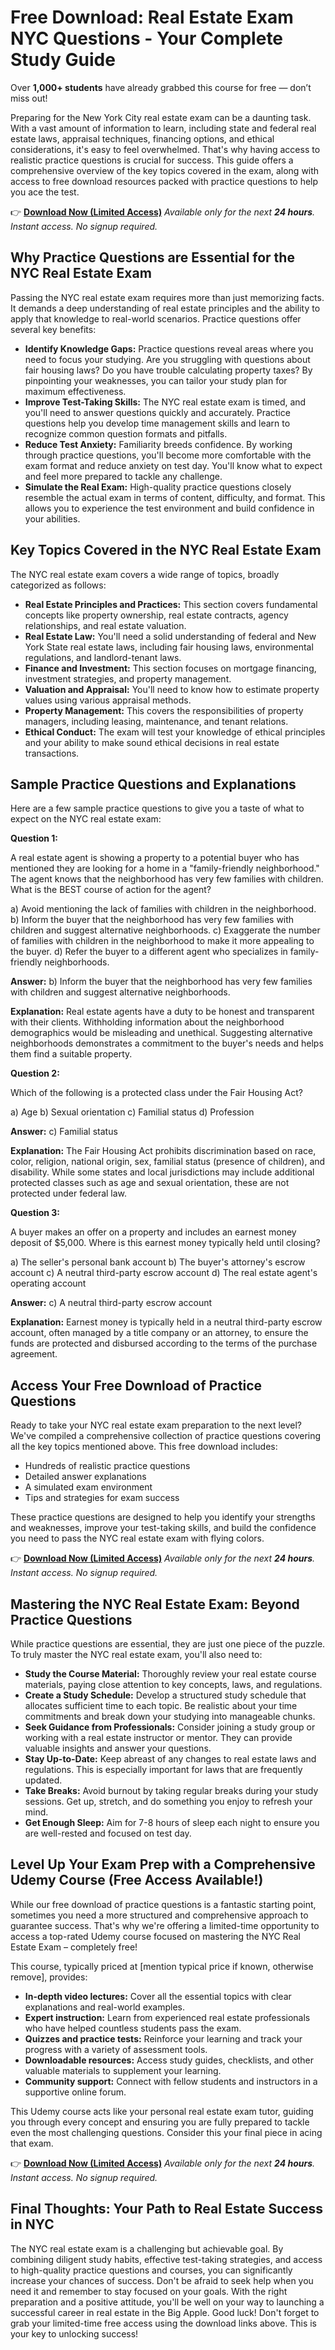 # Free Download: Real Estate Exam NYC Questions - Your Complete Study Guide

Over **1,000+ students** have already grabbed this course for free — don’t miss out!

Preparing for the New York City real estate exam can be a daunting task. With a vast amount of information to learn, including state and federal real estate laws, appraisal techniques, financing options, and ethical considerations, it's easy to feel overwhelmed. That's why having access to realistic practice questions is crucial for success. This guide offers a comprehensive overview of the key topics covered in the exam, along with access to free download resources packed with practice questions to help you ace the test.

👉 [**Download Now (Limited Access)**](https://udemywork.com/real-estate-exam-nyc-questions)
_Available only for the next **24 hours**. Instant access. No signup required._

## Why Practice Questions are Essential for the NYC Real Estate Exam

Passing the NYC real estate exam requires more than just memorizing facts. It demands a deep understanding of real estate principles and the ability to apply that knowledge to real-world scenarios. Practice questions offer several key benefits:

*   **Identify Knowledge Gaps:** Practice questions reveal areas where you need to focus your studying. Are you struggling with questions about fair housing laws? Do you have trouble calculating property taxes? By pinpointing your weaknesses, you can tailor your study plan for maximum effectiveness.
*   **Improve Test-Taking Skills:** The NYC real estate exam is timed, and you'll need to answer questions quickly and accurately. Practice questions help you develop time management skills and learn to recognize common question formats and pitfalls.
*   **Reduce Test Anxiety:** Familiarity breeds confidence. By working through practice questions, you'll become more comfortable with the exam format and reduce anxiety on test day. You'll know what to expect and feel more prepared to tackle any challenge.
*   **Simulate the Real Exam:** High-quality practice questions closely resemble the actual exam in terms of content, difficulty, and format. This allows you to experience the test environment and build confidence in your abilities.

## Key Topics Covered in the NYC Real Estate Exam

The NYC real estate exam covers a wide range of topics, broadly categorized as follows:

*   **Real Estate Principles and Practices:** This section covers fundamental concepts like property ownership, real estate contracts, agency relationships, and real estate valuation.
*   **Real Estate Law:** You'll need a solid understanding of federal and New York State real estate laws, including fair housing laws, environmental regulations, and landlord-tenant laws.
*   **Finance and Investment:** This section focuses on mortgage financing, investment strategies, and property management.
*   **Valuation and Appraisal:** You'll need to know how to estimate property values using various appraisal methods.
*   **Property Management:** This covers the responsibilities of property managers, including leasing, maintenance, and tenant relations.
*   **Ethical Conduct:** The exam will test your knowledge of ethical principles and your ability to make sound ethical decisions in real estate transactions.

## Sample Practice Questions and Explanations

Here are a few sample practice questions to give you a taste of what to expect on the NYC real estate exam:

**Question 1:**

A real estate agent is showing a property to a potential buyer who has mentioned they are looking for a home in a "family-friendly neighborhood." The agent knows that the neighborhood has very few families with children. What is the BEST course of action for the agent?

a)  Avoid mentioning the lack of families with children in the neighborhood.
b)  Inform the buyer that the neighborhood has very few families with children and suggest alternative neighborhoods.
c)  Exaggerate the number of families with children in the neighborhood to make it more appealing to the buyer.
d)  Refer the buyer to a different agent who specializes in family-friendly neighborhoods.

**Answer:** b) Inform the buyer that the neighborhood has very few families with children and suggest alternative neighborhoods.

**Explanation:** Real estate agents have a duty to be honest and transparent with their clients. Withholding information about the neighborhood demographics would be misleading and unethical. Suggesting alternative neighborhoods demonstrates a commitment to the buyer's needs and helps them find a suitable property.

**Question 2:**

Which of the following is a protected class under the Fair Housing Act?

a)  Age
b)  Sexual orientation
c)  Familial status
d)  Profession

**Answer:** c) Familial status

**Explanation:** The Fair Housing Act prohibits discrimination based on race, color, religion, national origin, sex, familial status (presence of children), and disability. While some states and local jurisdictions may include additional protected classes such as age and sexual orientation, these are not protected under federal law.

**Question 3:**

A buyer makes an offer on a property and includes an earnest money deposit of $5,000. Where is this earnest money typically held until closing?

a)  The seller's personal bank account
b)  The buyer's attorney's escrow account
c)  A neutral third-party escrow account
d)  The real estate agent's operating account

**Answer:** c) A neutral third-party escrow account

**Explanation:** Earnest money is typically held in a neutral third-party escrow account, often managed by a title company or an attorney, to ensure the funds are protected and disbursed according to the terms of the purchase agreement.

## Access Your Free Download of Practice Questions

Ready to take your NYC real estate exam preparation to the next level? We've compiled a comprehensive collection of practice questions covering all the key topics mentioned above. This free download includes:

*   Hundreds of realistic practice questions
*   Detailed answer explanations
*   A simulated exam environment
*   Tips and strategies for exam success

These practice questions are designed to help you identify your strengths and weaknesses, improve your test-taking skills, and build the confidence you need to pass the NYC real estate exam with flying colors.

👉 [**Download Now (Limited Access)**](https://udemywork.com/real-estate-exam-nyc-questions)
_Available only for the next **24 hours**. Instant access. No signup required._

## Mastering the NYC Real Estate Exam: Beyond Practice Questions

While practice questions are essential, they are just one piece of the puzzle. To truly master the NYC real estate exam, you'll also need to:

*   **Study the Course Material:** Thoroughly review your real estate course materials, paying close attention to key concepts, laws, and regulations.
*   **Create a Study Schedule:** Develop a structured study schedule that allocates sufficient time to each topic. Be realistic about your time commitments and break down your studying into manageable chunks.
*   **Seek Guidance from Professionals:** Consider joining a study group or working with a real estate instructor or mentor. They can provide valuable insights and answer your questions.
*   **Stay Up-to-Date:** Keep abreast of any changes to real estate laws and regulations. This is especially important for laws that are frequently updated.
*   **Take Breaks:** Avoid burnout by taking regular breaks during your study sessions. Get up, stretch, and do something you enjoy to refresh your mind.
*   **Get Enough Sleep:** Aim for 7-8 hours of sleep each night to ensure you are well-rested and focused on test day.

## Level Up Your Exam Prep with a Comprehensive Udemy Course (Free Access Available!)

While our free download of practice questions is a fantastic starting point, sometimes you need a more structured and comprehensive approach to guarantee success. That's why we're offering a limited-time opportunity to access a top-rated Udemy course focused on mastering the NYC Real Estate Exam – completely free!

This course, typically priced at [mention typical price if known, otherwise remove], provides:

*   **In-depth video lectures:** Cover all the essential topics with clear explanations and real-world examples.
*   **Expert instruction:** Learn from experienced real estate professionals who have helped countless students pass the exam.
*   **Quizzes and practice tests:** Reinforce your learning and track your progress with a variety of assessment tools.
*   **Downloadable resources:** Access study guides, checklists, and other valuable materials to supplement your learning.
*   **Community support:** Connect with fellow students and instructors in a supportive online forum.

This Udemy course acts like your personal real estate exam tutor, guiding you through every concept and ensuring you are fully prepared to tackle even the most challenging questions. Consider this your final piece in acing that exam.

👉 [**Download Now (Limited Access)**](https://udemywork.com/real-estate-exam-nyc-questions)
_Available only for the next **24 hours**. Instant access. No signup required._

## Final Thoughts: Your Path to Real Estate Success in NYC

The NYC real estate exam is a challenging but achievable goal. By combining diligent study habits, effective test-taking strategies, and access to high-quality practice questions and courses, you can significantly increase your chances of success. Don't be afraid to seek help when you need it and remember to stay focused on your goals. With the right preparation and a positive attitude, you'll be well on your way to launching a successful career in real estate in the Big Apple. Good luck! Don't forget to grab your limited-time free access using the download links above. This is your key to unlocking success!
